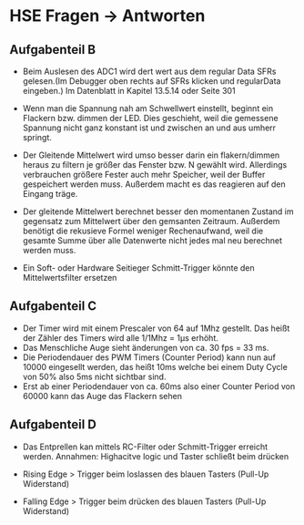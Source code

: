 # HSE Fragen -> Antworten
## Aufgabenteil B
- Beim Auslesen des ADC1 wird dert wert aus dem regular Data SFRs gelesen.(Im Debugger oben rechts auf SFRs klicken und regularData eingeben.) Im Datenblatt in Kapitel 13.5.14 oder Seite 301

- Wenn man die Spannung nah am Schwellwert einstellt, beginnt ein Flackern bzw. dimmen der LED. Dies geschieht, weil die gemessene Spannung nicht ganz konstant ist und zwischen an und aus umherr springt.

- Der Gleitende Mittelwert wird umso besser darin ein flakern/dimmen heraus zu filtern je größer das Fenster bzw. N gewählt wird. Allerdings verbrauchen größere Fester auch mehr Speicher, weil der Buffer gespeichert werden muss. Außerdem macht es das reagieren auf den Eingang träge.

- Der gleitende Mittelwert berechnet besser den momentanen Zustand im gegensatz zum Mittelwert über den gemsanten Zeitraum. Außerdem benötigt die rekusieve Formel weniger Rechenaufwand, weil die gesamte Summe über alle Datenwerte nicht jedes mal neu berechnet werden muss.

- Ein Soft- oder Hardware Seitieger Schmitt-Trigger könnte den Mittelwertsfilter ersetzen

## Aufgabenteil C
- Der Timer wird mit einem Prescaler von 64 auf 1Mhz gestellt. Das heißt der Zähler des Timers wird alle 1/1Mhz = 1µs erhöht.
- Das Menschliche Auge sieht änderungen von ca. 30 fps = 33 ms.
- Die Periodendauer des PWM Timers (Counter Period) kann nun auf 10000 eingesellt werden, das heißt 10ms welche bei einem Duty Cycle von 50% also 5ms nicht sichtbar sind.
- Erst ab einer Periodendauer von ca. 60ms also einer Counter Period von 60000 kann das Auge das Flackern sehen

## Aufgabenteil D
- Das Entprellen kan mittels RC-Filter oder Schmitt-Trigger erreicht werden.
Annahmen: Highacitve logic und Taster schließt beim drücken 

- Rising Edge > Trigger beim loslassen des blauen Tasters (Pull-Up Widerstand)
- Falling Edge > Trigger beim drücken des blauen Tasters (Pull-Up Widerstand)

